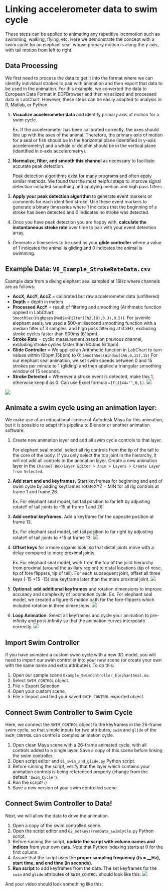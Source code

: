 # Linking accelerometer data to swim cycle
These steps can be applied to animating any repetitive locomotion such as swimming, walking, flying, etc. Here we demonstrate the concept with a swim cycle for an elephant seal, whose primary motion is along the y axis, with tail motion from left to right. 

## Data Processing
We first need to process the data to get it into the format where we can identify individual strokes to pair with animation and then export that data to be used in the animation. For this example, we converted the data to European Data Format in EDFBrowser and then visualized and processed data in LabChart. However, these steps can be easily adapted to analysis in R, Matlab, or Python. 

1. **Visualize accelerometer data** and identify primary axis of motion for a swim cycle. 

    Ex. If the accelerometer has been calibrated correctly, the axes should line up with the axes of the animal. Therefore, the primary axis of motion for a seal or fish should be in the horizontal plane (identified in y-axis accelerometry) and a whale or dolphin should be in the vertical plane (identified in x-axis accelerometry). 
1. **Normalize, filter, and smooth this channel** as necessary to facilitate accurate peak detection.

    Peak detection algorithms exist for many programs and often apply similar methods. We found that the most helpful steps to improve signal detection included smoothing and applying median and high pass filters. 

1. **Apply your peak detection algorithm** to generate event markers or comments for each identified stroke. Use these event markers to generate a binary timeseries where 1 indicates that the beginning of a stroke has been detected and 0 indicates no stroke was detected.

1. Once you have peak detection you are happy with, **calculate the instantaneous stroke rate** over time to pair with your event detection array.

1. Generate a timeseries to be used as your **glide controller** where a value of 1 indicates the animal is gliding and 0 indicates the animal is swimming.

## Example Data: `V6_Example_StrokeRateData.csv`

Example data from a diving elephant seal sampled at 16Hz where channels are as follows:
* **AccX, AccY, AccZ** = calibrated but raw accelerometer data (unfiltered)
* **Depth** = depth in meters
* **Processed AccY** = result of filtering and smoothing (Arithmetic function applied in LabChart: `SmoothSec(Highpass(MedianFilter(Ch2,10),0.3),0.5)`). For juvenile elephant seals, we used a 500-millisecond smoothing function with a median filter of 3 samples, and high pass filtering at 0.3Hz, excluding stroke cycles faster than 900ms (61bpm).
* **Stroke Rate** = cyclic measurement based on previous channel, excluding stroke cycles faster than 900ms (61bpm).
* **Glide Controller** = We applied an Arithmetic function in LabChart to turn values within (0bpm,15bpm) to 0: `SmoothSec(Window(Ch6,0,15),15)`
For our elephant seal animation, we set swim speeds between 0 and 15 strokes per minute to 1 (gliding) and then applied a triangular smoothing window of 15 seconds.
* **Stroke Detected** = Wherever a stroke event is detected, make this 1, otherwise keep it as 0. Can use Excel formula `=IF(J144="",0,1)`.
![](2021-05-25-16-56-50_esealswimdata.png)

![](2021-05-25-17-18-20_esealexampledata.png)

## Animate a swim cycle using an animation layer:
We make use of an educational license of Autodesk Maya for this animation, but it is possible to adapt this pipeline to Blender or another animation software.

 1. Create new animation layer and add all swim cycle controls to that layer.

    For elephant seal model, select all rig controls from the tip of the tail to the core of the body. If you only select the top joint in the hierarchy, it will not add all controls to the animation layer. Create a new animation layer in the `Channel Box/Layer Editor > Anim > Layers > Create Layer from Selected`.

1. **Add start and end keyframes.** Start keyframes for beginning and end of swim cycle by adding keyframes rotateXYZ = MIN for all rig controls at frame 1 and frame 26.

    Ex. For elephant seal model, set tail position to far left by adjusting rotateY of tail joints to -15 at frame 1 and 26.
2. **Add central keyframes.** Add a keyframe for the opposite position at frame 13.

    Ex. For elephant seal model, set tail position to far right by adjusting rotateY of tail joints to +15 at frame 13.
    ![](2021-05-25-08-42-18_esealswimcycle1.png)
3. **Offset keys** for a more organic look, so that distal joints move with a delay compared to more proximal joints.

    Ex. For elephant seal model, work from the top of the joint hierarchy from proximal (around the axillary region) to distal locations (tip of nose, tip of fore flippers, tip of tail). For each subsequent joint, offset all three keys (-15 +15 -15) one keyframe later than the more proximal joint. 
    ![](2021-05-25-08-47-52_esealswimcycle_offset.png)
4. **Optional: add additional keyframes** and rotation dimensions to improve accuracy and complexity of locomotion cycle. 
    Ex. For elephant seal model, we created a figure-8 motion path for the fore-flippers which included rotation in three dimensions. 
    ![](2021-05-25-08-28-11_esealforeflipper.png)
1. **Loop Animation**: Select all keyframes and cycle your animation to pre-infinity and post-infinity so that the animation curves interpolate correctly.
![](2021-05-25-17-23-42_esealswimcycle_infinitycurves.png)

## Import Swim Controller
If you have animated a custom swim cycle with a new 3D model, you will need to import our swim controller into your new scene (or create your own with the same name and extra attributes). To do this:

1. Open our sample scene `Example_SwimController_ElephantSeal.ma`.
1. Select `SWIM_CONTROL` object. 
1. File > Export Selection
1. Open your custom scene.
1. File > Import and find your saved `SWIM_CONTROL` exported object.

## Connect Swim Controller to Swim Cycle
Here, we connect the `SWIM_CONTROL` object to the keyframes in the 26-frame swim cycle, so that simple inputs for two attributes, `swim` and `glide` of the `SWIM_CONTROL` can control a complex animation cycle.

1. Open clean Maya scene with a 26-frame animated cycle, with all controls added to a single layer. Save a copy of this scene before linking the swim controller. 
1. Open script editor and `01_swim_and_glide.py` Python script. 
1. Before running the script, verify that the layer which contains your animation controls is being referenced properly (change from the default `'Swim_Cycle'`).
1. Run the script! :)
1. Save a new version of your swim controlled scene.

## Connect Swim Controller to Data!
Next, we will allow the data to drive the animation. 

1. Open a copy of the swim controlled scene.
2. Open the script editor and `02_setKeysFromData_swimCycle.py` Python script.
1. Before running the script, **update the script with column names and indices** from your own data. Note that Python indexing starts at 0 for the first column.
1. Assure that the script uses the **proper sampling frequency (fs = __Hz), start time, and end time (in seconds).**
1. **Run script** to add keyframes from the data.
The set keyframes for the `swim` and `glide` attributes of `SWIM_CONTROL` should look like this:
![](2021-05-25-19-26-47_esealswimdata_inputmaya.png)

And your video should look something like this:

